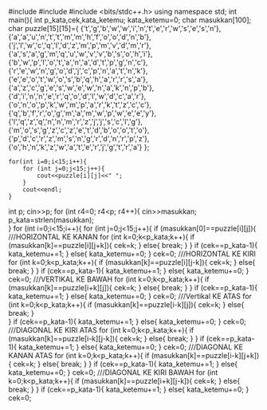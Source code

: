 #include <iostream>
#include <cstring>
#include <bits/stdc++.h>
using namespace std;
int main(){
	int p_kata,cek,kata_ketemu;
	kata_ketemu=0;
	char masukkan[100];
	char puzzle[15][15]={ {'t','g','b','w','w','i','n','t','e','r','w','s','e','s','n'},
						{'a','a','u','n','t','t','m','m','h','f','o','o','d','n','b'},
						{'j','l','w','c','q','l','d','z','m','p','m','v','d','m','r'},
						{'a','s','a','g','m','q','u','w','v','v','b','s','o','h','i'},
						{'b','w','p','l','o','t','a','n','a','d','t','p','g','n','c'},
						{'r','e','w','n','g','o','d','j','c','p','n','a','t','n','k'},
						{'e','e','o','t','w','o','s','b','q','h','a','r','r','s','a'},
						{'a','z','c','g','e','s','w','e','w','n','a','k','n','p','b'},
						{'d','i','n','n','e','r','q','o','d','l','w','d','c','a','r'},
						{'o','n','o','p','k','w','m','p','a','r','k','t','z','c','c'},
						{'q','b','f','r','o','g','m','a','m','w','p','w','e','e','y'},
						{'l','q','z','q','n','n','m','r','z','j','j','s','c','l','g'},
						{'m','o','s','g','z','c','z','e','t','d','b','o','o','t','o'},
						{'p','d','c','r','z','m','s','n','g','r','d','n','r','p','z'},
						{'o','h','n','k','z','w','a','t','e','r','j','g','t','r','a'}
						};
		
	for(int i=0;i<15;i++){
		for (int j=0;j<15;j++){
			cout<<puzzle[i][j]<<" ";
		}
		cout<<endl;
	}		
	
int p;
cin>>p;
for (int r4=0; r4<p; r4++){
	cin>>masukkan;
	p_kata=strlen(masukkan);					
}
for (int i=0;i<15;i++){
		for (int j=0;j<15;j++){
			if (masukkan[0]==puzzle[i][j]){
				///HORIZONTAL KE KANAN
				for (int k=0;k<p_kata;k++){
					if (masukkan[k]==puzzle[i][j+k]){
						cek=k;
					}
					else{
						break;
					}
				}
				if (cek==p_kata-1){
					kata_ketemu+=1;
				}
				else{
					kata_ketemu+=0;
				}
				cek=0;
				///HORIZONTAL KE KIRI
				for (int k=0;k<p_kata;k++){
					if (masukkan[k]==puzzle[i][j-k]){
						cek=k;
					}
					else{
						break;
					}
					}
				if (cek==p_kata-1){
					kata_ketemu+=1;
				}
				else{
					kata_ketemu+=0;
				}
				cek=0;
				///VERTIKAL KE BAWAH
				for (int k=0;k<p_kata;k++){
					if (masukkan[k]==puzzle[i+k][j]){
						cek=k;
					}
					else{
						break;
					}
				}
				if (cek==p_kata-1){
					kata_ketemu+=1;
				}
				else{
					kata_ketemu+=0;
				}
				cek=0;
				///Vertikal KE ATAS
				for (int k=0;k<p_kata;k++){
					if (masukkan[k]==puzzle[i-k][j]){
						cek=k;
					}
					else{
						break;
					}	
				}
				if (cek==p_kata-1){
					kata_ketemu+=1;
				}
				else{
					kata_ketemu+=0;
				}
				cek=0;
					///DIAGONAL KE KIRI ATAS
				for (int k=0;k<p_kata;k++){
					if (masukkan[k]==puzzle[i-k][j-k]){
						cek=k;
					}
					else{
						break;
					}
				}
				if (cek==p_kata-1){
					kata_ketemu+=1;
				}
				else{
					kata_ketemu+=0;
				}
				cek=0;
				///DIAGONAL KE KANAN ATAS
				for (int k=0;k<p_kata;k++){
					if (masukkan[k]==puzzle[i-k][j+k]){
						cek=k;
					}
					else{
						break;
					}
				}
				if (cek==p_kata-1){
					kata_ketemu+=1;
				}
				else{
					kata_ketemu+=0;
				}
				cek=0;
				///DIAGONAL KE KIRI BAWAH
				for (int k=0;k<p_kata;k++){
					if (masukkan[k]==puzzle[i+k][j-k]){
						cek=k;
					}
					else{
						break;
					}
				}
				if (cek==p_kata-1){
					kata_ketemu+=1;
				}
				else{
					kata_ketemu+=0;
				}
				cek=0;
  
